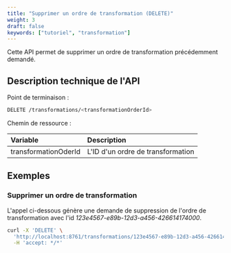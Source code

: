 ```yaml
---
title: "Supprimer un ordre de transformation (DELETE)"
weight: 3
draft: false
keywords: ["tutoriel", "transformation"]
---
```


Cette API permet de supprimer un ordre de transformation précédemment demandé.

## Description technique de l'API

Point de terminaison :
```bash
DELETE /transformations/<transformationOrderId>
```

Chemin de ressource :

| Variable             | Description                       |
| :------------------- | :-------------------------------- |
| transformationOderId | L'ID d'un ordre de transformation |

## Exemples

### Supprimer un ordre de transformation

L'appel ci-dessous génère une demande de suppression de l'ordre de transformation avec l'id _123e4567-e89b-12d3-a456-426614174000_.

```bash
curl -X 'DELETE' \
  'http://localhost:8761/transformations/123e4567-e89b-12d3-a456-426614174000' \
  -H 'accept: */*'
```
